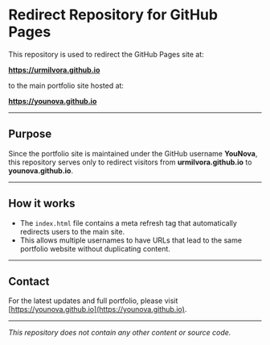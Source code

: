 # Redirect Repository for GitHub Pages

This repository is used to redirect the GitHub Pages site at:

**https://urmilvora.github.io**

to the main portfolio site hosted at:

**https://younova.github.io**

---

## Purpose

Since the portfolio site is maintained under the GitHub username **YouNova**, this repository serves only to redirect visitors from **urmilvora.github.io** to **younova.github.io**.

---

## How it works

- The `index.html` file contains a meta refresh tag that automatically redirects users to the main site.
- This allows multiple usernames to have URLs that lead to the same portfolio website without duplicating content.

---

## Contact

For the latest updates and full portfolio, please visit [https://younova.github.io](https://younova.github.io).

---

*This repository does not contain any other content or source code.*
